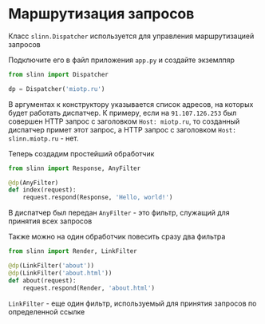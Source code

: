 # Маршрутизация запросов

Класс `slinn.Dispatcher` используется для управления маршрутизацией запросов

Подключите его в файл приложения `app.py` и создайте экземлпяр

```Python
from slinn import Dispatcher

dp = Dispatcher('miotp.ru')
```

В аргументах к конструктору указывается список адресов, на которых будет работать диспатчер. К примеру, если на 
`91.107.126.253` был совершен HTTP запрос с заголовком `Host: miotp.ru`, то созданный диспатчер примет этот запрос, а
HTTP запрос с заголовком `Host: slinn.miotp.ru` - нет.

Теперь создадим простейший обработчик

```Python
from slinn import Response, AnyFilter

@dp(AnyFilter)
def index(request):
    request.respond(Response, 'Hello, world!')
```

В диспатчер был передан `AnyFilter` - это фильтр, служащий для принятия всех запросов

Также можно на один обработчик повесить сразу два фильтра

```Python
from slinn import Render, LinkFilter

@dp(LinkFilter('about'))
@dp(LinkFilter('about.html'))
def about(request):
    request.respond(Render, 'about.html')
```

`LinkFilter` - еще один фильтр, используемый для принятия запросов по определенной ссылке